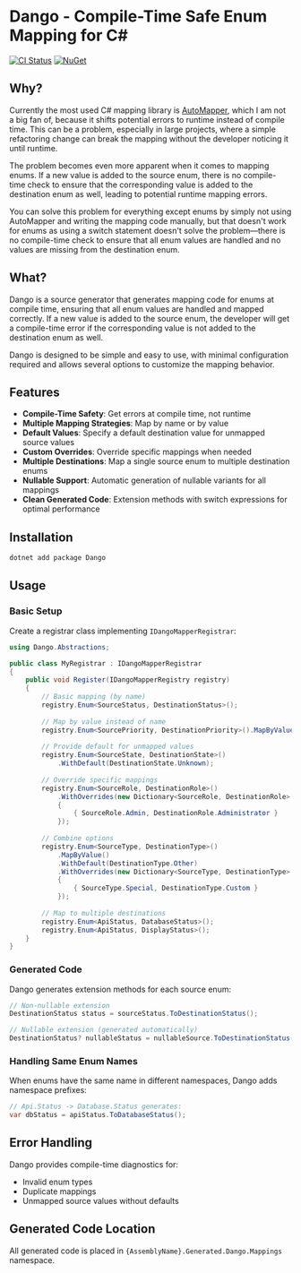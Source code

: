 # Dango - Compile-Time Safe Enum Mapping for C#

[![CI Status](https://github.com/danielpindur/dango/actions/workflows/dotnet-ci.yml/badge.svg)](https://github.com/danielpindur/dango/actions/workflows/dotnet-ci.yml)
[![NuGet](https://img.shields.io/nuget/v/Dango.svg?style=flat-square)](https://www.nuget.org/packages/Dango/)

## Why?

Currently the most used C# mapping library is [AutoMapper](https://automapper.org/), which I am not a big fan of, because it shifts potential errors to runtime instead of compile time. This can be a problem, especially in large projects, where a simple refactoring change can break the mapping without the developer noticing it until runtime.

The problem becomes even more apparent when it comes to mapping enums. If a new value is added to the source enum, there is no compile-time check to ensure that the corresponding value is added to the destination enum as well, leading to potential runtime mapping errors.

You can solve this problem for everything except enums by simply not using AutoMapper and writing the mapping code manually, but that doesn't work for enums as using a switch statement doesn't solve the problem—there is no compile-time check to ensure that all enum values are handled and no values are missing from the destination enum.

## What?

Dango is a source generator that generates mapping code for enums at compile time, ensuring that all enum values are handled and mapped correctly. If a new value is added to the source enum, the developer will get a compile-time error if the corresponding value is not added to the destination enum as well.

Dango is designed to be simple and easy to use, with minimal configuration required and allows several options to customize the mapping behavior.

## Features

- **Compile-Time Safety**: Get errors at compile time, not runtime
- **Multiple Mapping Strategies**: Map by name or by value
- **Default Values**: Specify a default destination value for unmapped source values
- **Custom Overrides**: Override specific mappings when needed
- **Multiple Destinations**: Map a single source enum to multiple destination enums
- **Nullable Support**: Automatic generation of nullable variants for all mappings
- **Clean Generated Code**: Extension methods with switch expressions for optimal performance

## Installation

```bash
dotnet add package Dango
```

## Usage

### Basic Setup

Create a registrar class implementing `IDangoMapperRegistrar`:

```csharp
using Dango.Abstractions;

public class MyRegistrar : IDangoMapperRegistrar
{
    public void Register(IDangoMapperRegistry registry)
    {
        // Basic mapping (by name)
        registry.Enum<SourceStatus, DestinationStatus>();
        
        // Map by value instead of name
        registry.Enum<SourcePriority, DestinationPriority>().MapByValue();
        
        // Provide default for unmapped values
        registry.Enum<SourceState, DestinationState>()
            .WithDefault(DestinationState.Unknown);
        
        // Override specific mappings
        registry.Enum<SourceRole, DestinationRole>()
            .WithOverrides(new Dictionary<SourceRole, DestinationRole>
            {
                { SourceRole.Admin, DestinationRole.Administrator }
            });
        
        // Combine options
        registry.Enum<SourceType, DestinationType>()
            .MapByValue()
            .WithDefault(DestinationType.Other)
            .WithOverrides(new Dictionary<SourceType, DestinationType>
            {
                { SourceType.Special, DestinationType.Custom }
            });
        
        // Map to multiple destinations
        registry.Enum<ApiStatus, DatabaseStatus>();
        registry.Enum<ApiStatus, DisplayStatus>();
    }
}
```

### Generated Code

Dango generates extension methods for each source enum:

```csharp
// Non-nullable extension
DestinationStatus status = sourceStatus.ToDestinationStatus();

// Nullable extension (generated automatically)
DestinationStatus? nullableStatus = nullableSource.ToDestinationStatus();
```

### Handling Same Enum Names

When enums have the same name in different namespaces, Dango adds namespace prefixes:

```csharp
// Api.Status -> Database.Status generates:
var dbStatus = apiStatus.ToDatabaseStatus();
```

## Error Handling

Dango provides compile-time diagnostics for:
- Invalid enum types
- Duplicate mappings
- Unmapped source values without defaults

## Generated Code Location

All generated code is placed in `{AssemblyName}.Generated.Dango.Mappings` namespace.
